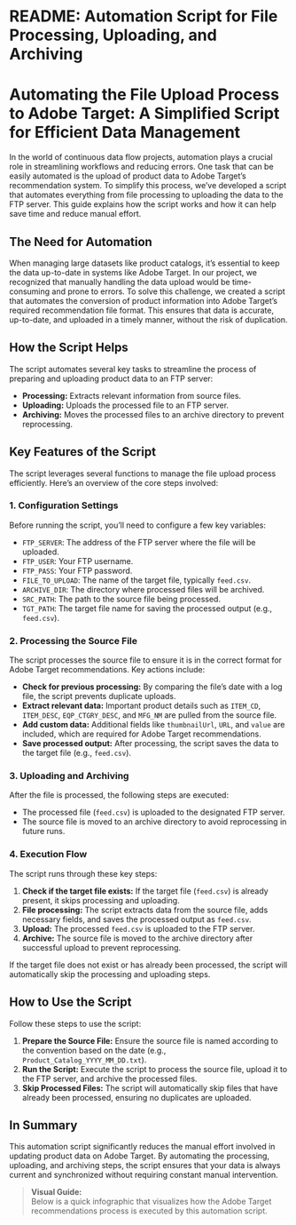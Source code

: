 # README: Automation Script for File Processing, Uploading, and Archiving

# Automating the File Upload Process to Adobe Target: A Simplified Script for Efficient Data Management

In the world of continuous data flow projects, automation plays a crucial role in streamlining workflows and reducing errors. One task that can be easily automated is the upload of product data to Adobe Target’s recommendation system. To simplify this process, we’ve developed a script that automates everything from file processing to uploading the data to the FTP server. This guide explains how the script works and how it can help save time and reduce manual effort.

## The Need for Automation

When managing large datasets like product catalogs, it’s essential to keep the data up-to-date in systems like Adobe Target. In our project, we recognized that manually handling the data upload would be time-consuming and prone to errors. To solve this challenge, we created a script that automates the conversion of product information into Adobe Target’s required recommendation file format. This ensures that data is accurate, up-to-date, and uploaded in a timely manner, without the risk of duplication.


## How the Script Helps

The script automates several key tasks to streamline the process of preparing and uploading product data to an FTP server:

- **Processing:** Extracts relevant information from source files.
- **Uploading:** Uploads the processed file to an FTP server.
- **Archiving:** Moves the processed files to an archive directory to prevent reprocessing.

## Key Features of the Script

The script leverages several functions to manage the file upload process efficiently. Here’s an overview of the core steps involved:

### 1. Configuration Settings

Before running the script, you’ll need to configure a few key variables:

- `FTP_SERVER`: The address of the FTP server where the file will be uploaded.
- `FTP_USER`: Your FTP username.
- `FTP_PASS`: Your FTP password.
- `FILE_TO_UPLOAD`: The name of the target file, typically `feed.csv`.
- `ARCHIVE_DIR`: The directory where processed files will be archived.
- `SRC_PATH`: The path to the source file being processed.
- `TGT_PATH`: The target file name for saving the processed output (e.g., `feed.csv`).

### 2. Processing the Source File

The script processes the source file to ensure it is in the correct format for Adobe Target recommendations. Key actions include:

- **Check for previous processing:** By comparing the file’s date with a log file, the script prevents duplicate uploads.
- **Extract relevant data:** Important product details such as `ITEM_CD`, `ITEM_DESC`, `EQP_CTGRY_DESC`, and `MFG_NM` are pulled from the source file.
- **Add custom data:** Additional fields like `thumbnailUrl`, `URL`, and `value` are included, which are required for Adobe Target recommendations.
- **Save processed output:** After processing, the script saves the data to the target file (e.g., `feed.csv`).

### 3. Uploading and Archiving

After the file is processed, the following steps are executed:

- The processed file (`feed.csv`) is uploaded to the designated FTP server.
- The source file is moved to an archive directory to avoid reprocessing in future runs.

### 4. Execution Flow

The script runs through these key steps:

1. **Check if the target file exists:** If the target file (`feed.csv`) is already present, it skips processing and uploading.
2. **File processing:** The script extracts data from the source file, adds necessary fields, and saves the processed output as `feed.csv`.
3. **Upload:** The processed `feed.csv` is uploaded to the FTP server.
4. **Archive:** The source file is moved to the archive directory after successful upload to prevent reprocessing.

If the target file does not exist or has already been processed, the script will automatically skip the processing and uploading steps.

## How to Use the Script

Follow these steps to use the script:

1. **Prepare the Source File:** Ensure the source file is named according to the convention based on the date (e.g., `Product_Catalog_YYYY_MM_DD.txt`).
2. **Run the Script:** Execute the script to process the source file, upload it to the FTP server, and archive the processed files.
3. **Skip Processed Files:** The script will automatically skip files that have already been processed, ensuring no duplicates are uploaded.

## In Summary

This automation script significantly reduces the manual effort involved in updating product data on Adobe Target. By automating the processing, uploading, and archiving steps, the script ensures that your data is always current and synchronized without requiring constant manual intervention.

> **Visual Guide:**  
> Below is a quick infographic that visualizes how the Adobe Target recommendations process is executed by this automation script.
